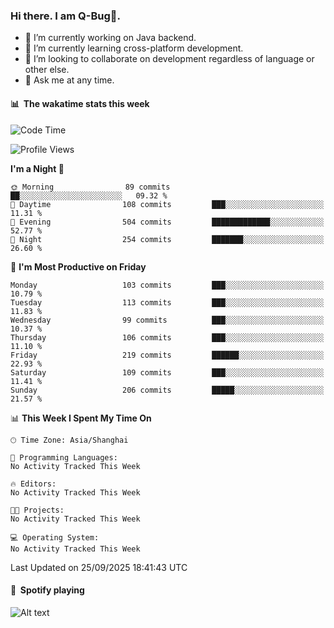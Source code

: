 ### Hi there. I am Q-Bug🐞.

- 🔭 I’m currently working on Java backend.
- 🌱 I’m currently learning cross-platform development.
- 👯 I’m looking to collaborate on development regardless of language or other else.
- 💬 Ask me at any time.

#### 📊 &nbsp;**The wakatime stats this week**  
<!--START_SECTION:waka-->
![Code Time](http://img.shields.io/badge/Code%20Time-352%20hrs%2017%20mins-blue)

![Profile Views](http://img.shields.io/badge/Profile%20Views-1-blue)

**I'm a Night 🦉** 

```text
🌞 Morning                89 commits          ██░░░░░░░░░░░░░░░░░░░░░░░   09.32 % 
🌆 Daytime                108 commits         ███░░░░░░░░░░░░░░░░░░░░░░   11.31 % 
🌃 Evening                504 commits         █████████████░░░░░░░░░░░░   52.77 % 
🌙 Night                  254 commits         ███████░░░░░░░░░░░░░░░░░░   26.60 % 
```
📅 **I'm Most Productive on Friday** 

```text
Monday                   103 commits         ███░░░░░░░░░░░░░░░░░░░░░░   10.79 % 
Tuesday                  113 commits         ███░░░░░░░░░░░░░░░░░░░░░░   11.83 % 
Wednesday                99 commits          ███░░░░░░░░░░░░░░░░░░░░░░   10.37 % 
Thursday                 106 commits         ███░░░░░░░░░░░░░░░░░░░░░░   11.10 % 
Friday                   219 commits         ██████░░░░░░░░░░░░░░░░░░░   22.93 % 
Saturday                 109 commits         ███░░░░░░░░░░░░░░░░░░░░░░   11.41 % 
Sunday                   206 commits         █████░░░░░░░░░░░░░░░░░░░░   21.57 % 
```


📊 **This Week I Spent My Time On** 

```text
🕑︎ Time Zone: Asia/Shanghai

💬 Programming Languages: 
No Activity Tracked This Week

🔥 Editors: 
No Activity Tracked This Week

🐱‍💻 Projects: 
No Activity Tracked This Week

💻 Operating System: 
No Activity Tracked This Week
```


 Last Updated on 25/09/2025 18:41:43 UTC
<!--END_SECTION:waka-->

#### 🎵 &nbsp;**Spotify playing**  
![Alt text](https://spotify-recently-played-readme.vercel.app/api?user=e5y1o4x7kdt9kf2blu4wvmb4s&unique={true|1|on|yes})
